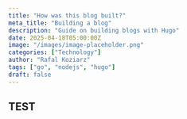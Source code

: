 ```yaml
---
title: "How was this blog built?"
meta_title: "Building a blog"
description: "Guide on building blogs with Hugo"
date: 2025-04-18T05:00:00Z
image: "/images/image-placeholder.png"
categories: ["Technology"]
author: "Rafal Koziarz"
tags: ["go", "nodejs", "hugo"]
draft: false
---
```


## TEST
